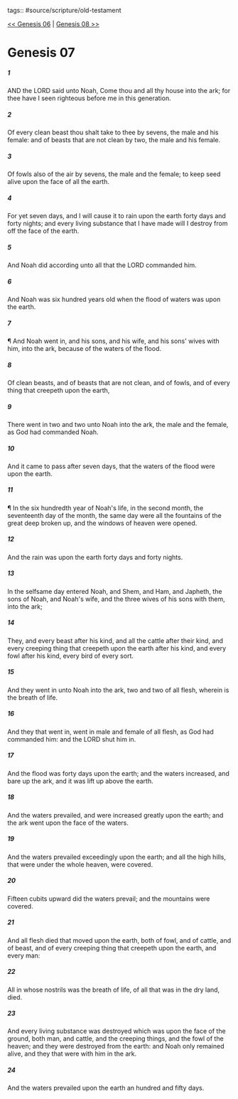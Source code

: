 tags:: #source/scripture/old-testament

[<< Genesis 06](/old-testament/01_Genesis/Genesis_06.md) | [Genesis 08 >>](/old-testament/01_Genesis/Genesis_08.md)

# Genesis 07

##### 1

AND the LORD said unto Noah, Come thou and all thy house into the ark; for thee have I seen righteous before me in this generation.

##### 2

Of every clean beast thou shalt take to thee by sevens, the male and his female: and of beasts that are not clean by two, the male and his female.

##### 3

Of fowls also of the air by sevens, the male and the female; to keep seed alive upon the face of all the earth.

##### 4

For yet seven days, and I will cause it to rain upon the earth forty days and forty nights; and every living substance that I have made will I destroy from off the face of the earth.

##### 5

And Noah did according unto all that the LORD commanded him.

##### 6

And Noah was six hundred years old when the flood of waters was upon the earth.

##### 7

¶ And Noah went in, and his sons, and his wife, and his sons' wives with him, into the ark, because of the waters of the flood.

##### 8

Of clean beasts, and of beasts that are not clean, and of fowls, and of every thing that creepeth upon the earth,

##### 9

There went in two and two unto Noah into the ark, the male and the female, as God had commanded Noah.

##### 10

And it came to pass after seven days, that the waters of the flood were upon the earth.

##### 11

¶ In the six hundredth year of Noah's life, in the second month, the seventeenth day of the month, the same day were all the fountains of the great deep broken up, and the windows of heaven were opened.

##### 12

And the rain was upon the earth forty days and forty nights.

##### 13

In the selfsame day entered Noah, and Shem, and Ham, and Japheth, the sons of Noah, and Noah's wife, and the three wives of his sons with them, into the ark;

##### 14

They, and every beast after his kind, and all the cattle after their kind, and every creeping thing that creepeth upon the earth after his kind, and every fowl after his kind, every bird of every sort.

##### 15

And they went in unto Noah into the ark, two and two of all flesh, wherein is the breath of life.

##### 16

And they that went in, went in male and female of all flesh, as God had commanded him: and the LORD shut him in.

##### 17

And the flood was forty days upon the earth; and the waters increased, and bare up the ark, and it was lift up above the earth.

##### 18

And the waters prevailed, and were increased greatly upon the earth; and the ark went upon the face of the waters.

##### 19

And the waters prevailed exceedingly upon the earth; and all the high hills, that were under the whole heaven, were covered.

##### 20

Fifteen cubits upward did the waters prevail; and the mountains were covered.

##### 21

And all flesh died that moved upon the earth, both of fowl, and of cattle, and of beast, and of every creeping thing that creepeth upon the earth, and every man:

##### 22

All in whose nostrils was the breath of life, of all that was in the dry land, died.

##### 23

And every living substance was destroyed which was upon the face of the ground, both man, and cattle, and the creeping things, and the fowl of the heaven; and they were destroyed from the earth: and Noah only remained alive, and they that were with him in the ark.

##### 24

And the waters prevailed upon the earth an hundred and fifty days.
